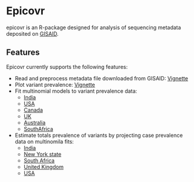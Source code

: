 # Epicovr

epicovr is an R-package designed for analysis of sequencing metadata deposited on [GISAID](https://www.gisaid.org/). 

## Features


Epicovr currently supports the following features:

* Read and preprocess metadata file downloaded from GISAID: [Vignette](articles/Introduction.html)
* Plot variant prevalence: [Vignette](articles/Introduction.html)
* Fit multinomial models to variant prevalence data:
    - [India](articles/MultinomialModeling_India.html)
    - [USA](articles/MultinomialModeling_USA.html)
    - [Canada](articles/MultinomialModeling_Canada.html)
    - [UK](articles/MultinomialModeling_UK.html)
    - [Australia](articles/MultinomialModeling_Australia.html)
    - [SouthAfrica](articles/MultinomialModeling_SouthAfrica.html)
* Estimate totals prevalence of variants by projecting case prevalence data on multinomila fits:  
    - [India](articles/VariantAnimation-India.html)
    - [New York state](articles/VariantAnimation-NewYork.html)
    - [South Africa](articles/VariantAnimation-SouthAfrica.html)
    - [United Kingdom](articles/VariantAnimation-UK.html)
    - [USA](articles/VariantAnimation-USA.html)
    


